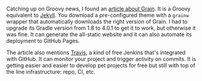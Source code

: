 Catching up on Groovy news, I found an
[article about Grain](https://yermilov.github.io/blog/2017/06/27/groovy-static-sites-with-grain/).
It is a Groovy equivalent to [Jekyll](http://jekyllrb.com/).  You download a
pre-configured theme with a `grainw` wrapper that automatically downloads the
right version of Grain.  I had to upgrade its Gradle version from 1.8 to 4.0.1
to get it to work, but otherwise it was fine.  It can generate the all-static
website and it can also automate its deployment to GitHub Pages.

The article also mentions [Travis](https://travis-ci.org/), a kind of free
Jenkins that's integrated with GitHub.  It can monitor your project and trigger
activity on commits.  It is getting easier and easier to develop pet projects
for free but still with top of the line infrastructure: repo, CI, etc.
